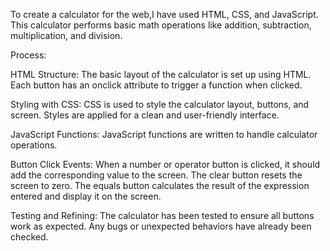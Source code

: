 To create a calculator for the web,I have used HTML, CSS, and JavaScript. This calculator performs basic math operations like addition, subtraction,
multiplication, and division.

Process:

HTML Structure:
The basic layout of the calculator is set up using HTML.
Each button has an onclick attribute to trigger a function when clicked.

Styling with CSS:
CSS is used to style the calculator layout, buttons, and screen.
Styles are applied for a clean and user-friendly interface.

JavaScript Functions:
JavaScript functions are written to handle calculator operations.

Button Click Events:
When a number or operator button is clicked, it should add the corresponding value to the screen.
The clear button resets the screen to zero.
The equals button calculates the result of the expression entered and display it on the screen.

Testing and Refining:
The calculator has been tested to ensure all buttons work as expected.
Any bugs or unexpected behaviors have already been checked.
